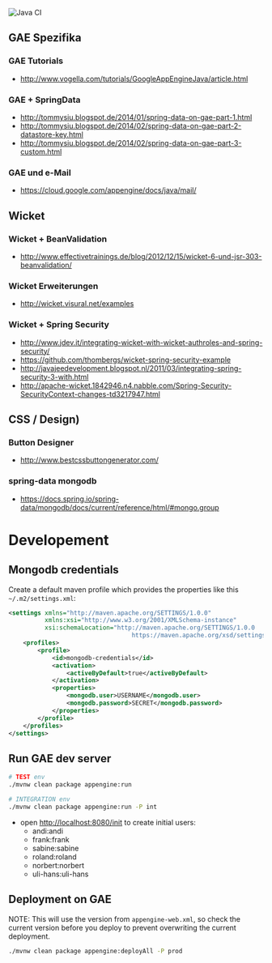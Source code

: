 ![Java CI](https://github.com/xtermi2/virtual-run/workflows/Java%20CI/badge.svg)

## GAE Spezifika

### GAE Tutorials

-   http://www.vogella.com/tutorials/GoogleAppEngineJava/article.html

### GAE + SpringData

-   http://tommysiu.blogspot.de/2014/01/spring-data-on-gae-part-1.html
-   http://tommysiu.blogspot.de/2014/02/spring-data-on-gae-part-2-datastore-key.html
-   http://tommysiu.blogspot.de/2014/02/spring-data-on-gae-part-3-custom.html

### GAE und e-Mail

-   https://cloud.google.com/appengine/docs/java/mail/

## Wicket
 
### Wicket + BeanValidation

-   http://www.effectivetrainings.de/blog/2012/12/15/wicket-6-und-jsr-303-beanvalidation/ 

### Wicket Erweiterungen

-   http://wicket.visural.net/examples

### Wicket + Spring Security

-   http://www.jdev.it/integrating-wicket-with-wicket-authroles-and-spring-security/
-   https://github.com/thombergs/wicket-spring-security-example
-   http://javajeedevelopment.blogspot.nl/2011/03/integrating-spring-security-3-with.html
-   http://apache-wicket.1842946.n4.nabble.com/Spring-Security-SecurityContext-changes-td3217947.html

## CSS / Design)

### Button Designer

-   http://www.bestcssbuttongenerator.com/

### spring-data mongodb

-   https://docs.spring.io/spring-data/mongodb/docs/current/reference/html/#mongo.group

# Developement

## Mongodb credentials

Create a default maven profile which provides the properties like this `~/.m2/settings.xml`:
```xml
<settings xmlns="http://maven.apache.org/SETTINGS/1.0.0"
          xmlns:xsi="http://www.w3.org/2001/XMLSchema-instance"
          xsi:schemaLocation="http://maven.apache.org/SETTINGS/1.0.0
                                  https://maven.apache.org/xsd/settings-1.0.0.xsd">
    <profiles>
        <profile>
            <id>mongodb-credentials</id>
            <activation>
                <activeByDefault>true</activeByDefault>
            </activation>
            <properties>
                <mongodb.user>USERNAME</mongodb.user>
                <mongodb.password>SECRET</mongodb.password>
            </properties>
        </profile>
    </profiles>
</settings>
```

## Run GAE dev server

```bash
# TEST env
./mvnw clean package appengine:run

# INTEGRATION env
./mvnw clean package appengine:run -P int
```
-   open [http://localhost:8080/init](http://localhost:8080/init) to create initial users:
    -   andi:andi
    -   frank:frank
    -   sabine:sabine
    -   roland:roland
    -   norbert:norbert
    -   uli-hans:uli-hans

## Deployment on GAE

NOTE: This will use the version from `appengine-web.xml`, so check the current version before you deploy to prevent overwriting the current deployment.

```bash
./mvnw clean package appengine:deployAll -P prod
```